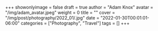 +++
showonlyimage = false
draft = true
author = "Adam Knox"
avatar = "/img/adam_avatar.jpeg"
weight = 0
title = ""
cover = "/img/post/photography/2022_01/.jpg"
date = "2022-01-30T00:01:01-06:00"
categories = ["Photography", "Travel"]
tags = []
+++
<!--more-->
